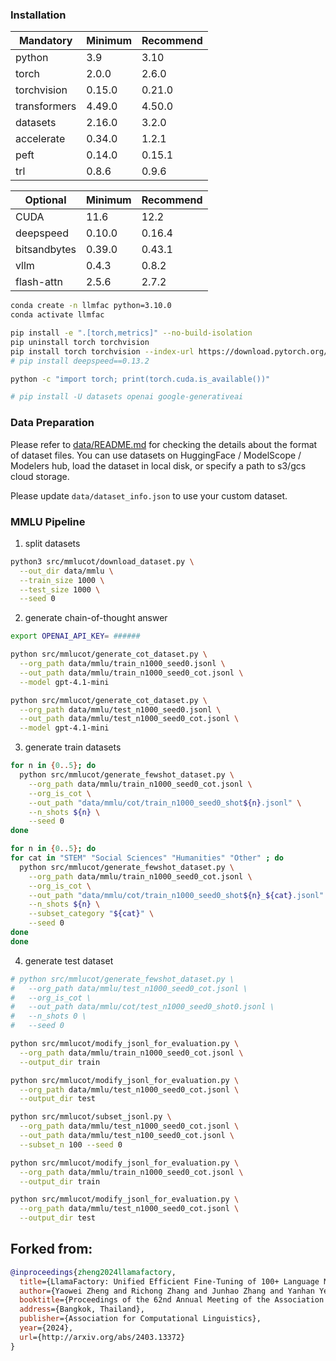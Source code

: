
### Installation

| Mandatory    | Minimum | Recommend |
| ------------ | ------- | --------- |
| python       | 3.9     | 3.10      |
| torch        | 2.0.0   | 2.6.0     |
| torchvision  | 0.15.0  | 0.21.0    |
| transformers | 4.49.0  | 4.50.0    |
| datasets     | 2.16.0  | 3.2.0     |
| accelerate   | 0.34.0  | 1.2.1     |
| peft         | 0.14.0  | 0.15.1    |
| trl          | 0.8.6   | 0.9.6     |

| Optional     | Minimum | Recommend |
| ------------ | ------- | --------- |
| CUDA         | 11.6    | 12.2      |
| deepspeed    | 0.10.0  | 0.16.4    |
| bitsandbytes | 0.39.0  | 0.43.1    |
| vllm         | 0.4.3   | 0.8.2     |
| flash-attn   | 2.5.6   | 2.7.2     |


```bash
conda create -n llmfac python=3.10.0
conda activate llmfac

pip install -e ".[torch,metrics]" --no-build-isolation
pip uninstall torch torchvision
pip install torch torchvision --index-url https://download.pytorch.org/whl/cu126
# pip install deepspeed==0.13.2

python -c "import torch; print(torch.cuda.is_available())"

# pip install -U datasets openai google-generativeai
```

### Data Preparation

Please refer to [data/README.md](data/README.md) for checking the details about the format of dataset files. You can use datasets on HuggingFace / ModelScope / Modelers hub, load the dataset in local disk, or specify a path to s3/gcs cloud storage.

Please update `data/dataset_info.json` to use your custom dataset.


### MMLU Pipeline

1. split datasets
```bash
python3 src/mmlucot/download_dataset.py \
  --out_dir data/mmlu \
  --train_size 1000 \
  --test_size 1000 \
  --seed 0
```

2. generate chain-of-thought answer
```bash
export OPENAI_API_KEY= ######

python src/mmlucot/generate_cot_dataset.py \
  --org_path data/mmlu/train_n1000_seed0.jsonl \
  --out_path data/mmlu/train_n1000_seed0_cot.jsonl \
  --model gpt-4.1-mini

python src/mmlucot/generate_cot_dataset.py \
  --org_path data/mmlu/test_n1000_seed0.jsonl \
  --out_path data/mmlu/test_n1000_seed0_cot.jsonl \
  --model gpt-4.1-mini
```

3. generate train datasets
```bash
for n in {0..5}; do
  python src/mmlucot/generate_fewshot_dataset.py \
    --org_path data/mmlu/train_n1000_seed0_cot.jsonl \
    --org_is_cot \
    --out_path "data/mmlu/cot/train_n1000_seed0_shot${n}.jsonl" \
    --n_shots ${n} \
    --seed 0
done

for n in {0..5}; do
for cat in "STEM" "Social Sciences" "Humanities" "Other" ; do
  python src/mmlucot/generate_fewshot_dataset.py \
    --org_path data/mmlu/train_n1000_seed0_cot.jsonl \
    --org_is_cot \
    --out_path "data/mmlu/cot/train_n1000_seed0_shot${n}_${cat}.jsonl" \
    --n_shots ${n} \
    --subset_category "${cat}" \
    --seed 0
done
done
```

4. generate test dataset

```bash
# python src/mmlucot/generate_fewshot_dataset.py \
#   --org_path data/mmlu/test_n1000_seed0_cot.jsonl \
#   --org_is_cot \
#   --out_path data/mmlu/cot/test_n1000_seed0_shot0.jsonl \
#   --n_shots 0 \
#   --seed 0
```

```bash
python src/mmlucot/modify_jsonl_for_evaluation.py \
  --org_path data/mmlu/train_n1000_seed0_cot.jsonl \
  --output_dir train

python src/mmlucot/modify_jsonl_for_evaluation.py \
  --org_path data/mmlu/test_n1000_seed0_cot.jsonl \
  --output_dir test
```

```bash
python src/mmlucot/subset_jsonl.py \
  --org_path data/mmlu/test_n1000_seed0_cot.jsonl \
  --out_path data/mmlu/test_n100_seed0_cot.jsonl \
  --subset_n 100 --seed 0

python src/mmlucot/modify_jsonl_for_evaluation.py \
  --org_path data/mmlu/train_n1000_seed0_cot.jsonl \
  --output_dir train

python src/mmlucot/modify_jsonl_for_evaluation.py \
  --org_path data/mmlu/test_n1000_seed0_cot.jsonl \
  --output_dir test
```


## Forked from:

```bibtex
@inproceedings{zheng2024llamafactory,
  title={LlamaFactory: Unified Efficient Fine-Tuning of 100+ Language Models},
  author={Yaowei Zheng and Richong Zhang and Junhao Zhang and Yanhan Ye and Zheyan Luo and Zhangchi Feng and Yongqiang Ma},
  booktitle={Proceedings of the 62nd Annual Meeting of the Association for Computational Linguistics (Volume 3: System Demonstrations)},
  address={Bangkok, Thailand},
  publisher={Association for Computational Linguistics},
  year={2024},
  url={http://arxiv.org/abs/2403.13372}
}
```